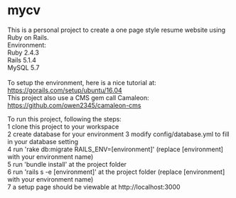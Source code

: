 # mycv
This is a personal project to create a one page style resume website using Ruby on Rails. <br/>
Environment:<br/>
Ruby 2.4.3<br/>
Rails 5.1.4<br/>
MySQL 5.7<br/>
<br/>
To setup the environment, here is a nice tutorial at: https://gorails.com/setup/ubuntu/16.04
<br/>
This project also use a CMS gem call Camaleon: https://github.com/owen2345/camaleon-cms

To run this project, following the steps:<br/>
1 clone this project to your workspace<br/>
2 create database for your environment
3 modify config/database.yml to fill in your database setting<br/>
4 run 'rake db:migrate RAILS_ENV=[environment]' (replace [environment] with your environment name)<br/>
5 run 'bundle install' at the project folder<br/>
6 run 'rails s -e [environment]' at the project folder (replace [environment] with your environment name)<br/>
7 a setup page should be viewable at http://localhost:3000

